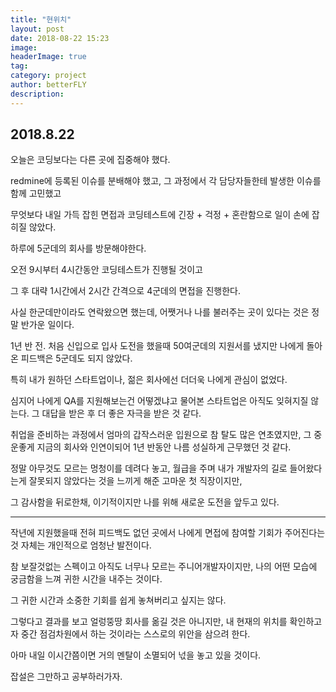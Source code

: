 ```yaml
---
title: "현위치"
layout: post
date: 2018-08-22 15:23
image: 
headerImage: true
tag:
category: project
author: betterFLY
description:
---
```


## 2018.8.22 

오늘은 코딩보다는 다른 곳에 집중해야 했다.

redmine에 등록된 이슈를 분배해야 했고, 그 과정에서 각 담당자들한테 발생한 이슈를 함께 고민했고

무엇보다 내일 가득 잡힌 면접과 코딩테스트에 긴장 + 걱정 + 혼란함으로 일이 손에 잡히질 않았다.

하루에 5군데의 회사를 방문해야한다.

오전 9시부터 4시간동안 코딩테스트가 진행될 것이고

그 후 대략 1시간에서 2시간 간격으로 4군데의 면접을 진행한다.

사실 한군데만이라도 연락왔으면 했는데, 어쨋거나 나를 불러주는 곳이 있다는 것은 정말 반가운 일이다.

1년 반 전. 처음 신입으로 입사 도전을 했을때 50여군데의 지원서를 냈지만 나에게 돌아온 피드백은 5군데도 되지 않았다.

특히 내가 원하던 스타트업이나, 젊은 회사에선 더더욱 나에게 관심이 없었다.

심지어 나에게 QA를 지원해보는건 어떻겠냐고 물어본 스타트업은 아직도 잊혀지질 않는다. 그 대답을 받은 후 더 좋은 자극을 받은 것 같다.

취업을 준비하는 과정에서 엄마의 갑작스러운 입원으로 참 탈도 많은 연초였지만, 그 중 운좋게 지금의 회사와 인연이되어 1년 반동안 나름 성실하게 근무했던 것 같다.

정말 아무것도 모르는 멍청이를 데려다 놓고, 월급을 주며 내가 개발자의 길로 들어왔다는게 잘못되지 않았다는 것을 느끼게 해준 고마운 첫 직장이지만,

그 감사함을 뒤로한채, 이기적이지만 나를 위해 새로운 도전을 앞두고 있다.

--- 

작년에 지원했을때 전혀 피드백도 없던 곳에서 나에게 면접에 참여할 기회가 주어진다는 것 자체는 개인적으로 엄청난 발전이다.

참 보잘것없는 스펙이고 아직도 너무나 모르는 주니어개발자이지만, 나의 어떤 모습에 궁금함을 느껴 귀한 시간을 내주는 것이다.

그 귀한 시간과 소중한 기회를 쉽게 놓쳐버리고 싶지는 않다.

그렇다고 결과를 보고 얼렁뚱땅 회사를 옮길 것은 아니지만, 내 현재의 위치를 확인하고자 중간 점검차원에서 하는 것이라는 스스로의 위안을 삼으려 한다.

아마 내일 이시간쯤이면 거의 멘탈이 소멸되어 넋을 놓고 있을 것이다.

잡설은 그만하고 공부하러가자.
